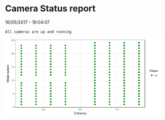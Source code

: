 Camera Status report
================
16/05/2017 - 19:04:07

    All cameras are up and running

![](camreport_files/figure-markdown_github/unnamed-chunk-2-1.png)

